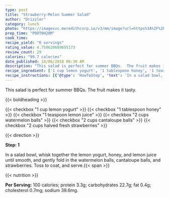 ```yaml
---
type: post
title: "Strawberry-Melon Summer Salad"
author: "Drizzler"
category: lunch
photo: "https://imagesvc.meredithcorp.io/v3/mm/image?url=https%3A%2F%2Fimages.media-allrecipes.com%2Fuserphotos%2F656452.jpg"
prep_time: "P0DT0H20M"
cook_time: 
recipe_yield: "6 servings"
rating_value: 4.758620689655173
review_count: 29
calories: "99.7 calories"
date_published: 10/06/2018 06:30 AM
description: "This salad is perfect for summer BBQs.  The fruit makes it tasty."
recipe_ingredient: ['1 cup lemon yogurt', '1 tablespoon honey', '1 teaspoon lemon juice', '2 cups watermelon balls', '2 cups cantaloupe balls', '2 cups halved fresh strawberries']
recipe_instructions: [{'@type': 'HowToStep', 'text': 'In a salad bowl, whisk together the lemon yogurt, honey, and lemon juice until smooth, and gently fold in the watermelon balls, cantaloupe balls, and strawberries. Toss to coat, and serve.\n'}]
---
```


This salad is perfect for summer BBQs.  The fruit makes it tasty. 

{{< boldheading >}}

{{< checkbox "1 cup lemon yogurt" >}}
{{< checkbox "1 tablespoon honey" >}}
{{< checkbox "1 teaspoon lemon juice" >}}
{{< checkbox "2 cups watermelon balls" >}}
{{< checkbox "2 cups cantaloupe balls" >}}
{{< checkbox "2 cups halved fresh strawberries" >}}


{{< direction >}}

**Step: 1**

In a salad bowl, whisk together the lemon yogurt, honey, and lemon juice until smooth, and gently fold in the watermelon balls, cantaloupe balls, and strawberries. Toss to coat, and serve.{{< span >}}

{{< nutrition >}}

**Per Serving:** 100 calories; protein 3.3g; carbohydrates 22.7g; fat 0.4g; cholesterol 0.7mg; sodium 38.6mg.